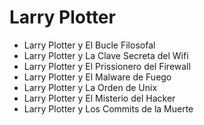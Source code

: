 # Larry Plotter

* Larry Plotter y El Bucle Filosofal
* Larry Plotter y La Clave Secreta del Wifi
* Larry Plotter y El Prissionero del Firewall
* Larry Plotter y El Malware de Fuego
* Larry Plotter y La Orden de Unix
* Larry Plotter y El Misterio del Hacker
* Larry Plotter y Los Commits de la Muerte